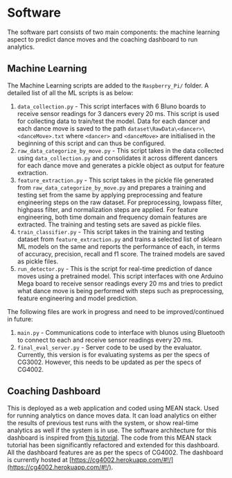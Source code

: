 # Software

The software part consists of two main components: the machine learning aspect to predict dance moves and the coaching dashboard to run analytics.  

## Machine Learning

The Machine Learning scripts are added to the `Raspberry_Pi/` folder. A detailed list of all the ML scripts is as below:  

1. `data_collection.py` - This script interfaces with 6 Bluno boards to receive sensor readings for 3 dancers every 20 ms. This script is used for collecting data to train/test the model. Data for each dancer and each dance move is saved to the path `dataset\RawData\<dancer>\<danceMove>.txt` where `<dancer>` and `<danceMove>` are initialised in the beginning of this script and can thus be configured.
2. `raw_data_categorize_by_move.py` - This script takes in the data collected using `data_collection.py` and consolidates it across different dancers for each dance move and generates a pickle object as output for feature extraction.
3. `feature_extraction.py` - This script takes in the pickle file generated from `raw_data_categorize_by_move.py` and prepares a training and testing set from the same by applying preprocessing and feature engineering steps on the raw dataset. For preprocessing, lowpass filter, highpass filter, and normalization steps are applied. For feature engineering, both time domain and frequency domain features are extracted. The training and testing sets are saved as pickle files.
4. `train_classifier.py` - This script takes in the training and testing dataset from `feature_extraction.py` and trains a selected list of sklearn ML models on the same and reports the performance of each, in terms of accuracy, precision, recall and f1 score. The trained models are saved as pickle files.
5. `run_detector.py` - This is the script for real-time prediction of dance moves using a pretrained model. This script interfaces  with one Arduino Mega board to receive sensor readings every 20 ms and tries to predict what dance move is being performed with steps such as preprocessing, feature engineering and model prediction.

The following files are work in progress and need to be improved/continued in future:  
1. `main.py` - Communications code to interface with blunos using Bluetooth to connect to each and receive sensor readings every 20 ms.
2. `final_eval_server.py` - Server code to be used by the evaluator. Currently, this version is for evaluating systems as per the specs of CG3002. However, this needs to be updated as per the specs of CG4002.

## Coaching Dashboard

This is deployed as a web application and coded using MEAN stack. Used for running analytics on dance moves data. It can load analytics on either the results of previous test runs with the system, or show real-time analytics as well if the system is in use. The software architecture for this dashboard is inspired from [this tutorial](https://www.codeproject.com/Articles/1169143/Creating-Contact-Manager-App-with-MEAN-Stack). The code from this MEAN stack tutorial has been significantly refactored and extended for this dashboard. All the dashboard features are as per the specs of CG4002. The dashboard is currently hosted at [https://cg4002.herokuapp.com/#!/](https://cg4002.herokuapp.com/#!/).
